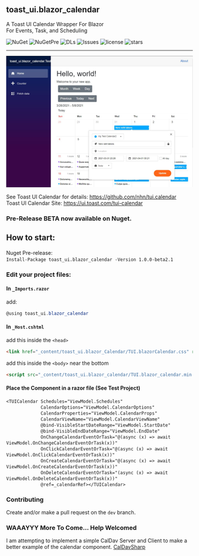 ## toast_ui.blazor_calendar
A Toast UI Calendar Wrapper For Blazor  
For Events, Task, and Scheduling  

![NuGet](https://img.shields.io/nuget/vpre/toast_ui.blazor_calendar?color=blue)
![NuGetPre](https://img.shields.io/nuget/v/toast_ui.blazor_calendar?label=Pre-Release&color=yellow)
![DLs](https://img.shields.io/nuget/dt/toast_ui.blazor_calendar?color=brightgreen&label=NuGet%20downloads)
![Issues](https://img.shields.io/github/issues/gismofx/toast_ui.blazor_calendar?color=red)
![license](https://img.shields.io/github/license/gismofx/toast_ui.blazor_calendar?color=brightgreen)
![stars](https://img.shields.io/github/stars/gismofx/toast_ui.blazor_calendar?style=social)

---
![Sample](Sample.JPG)

See Toast UI Calendar for details:
https://github.com/nhn/tui.calendar  
Toast UI Calendar Site:
https://ui.toast.com/tui-calendar


### Pre-Release BETA now available on Nuget.

## How to start:

####
Nuget Pre-release:  
`Install-Package toast_ui.blazor_calendar -Version 1.0.0-beta2.1`

### Edit your project files:
#### In `_Imports.razor` 
add: 
```c#
@using toast_ui.blazor_calendar
```

#### In `_Host.cshtml` 
add this inside the `<head>` 
```html
<link href="_content/toast_ui.blazor_Calendar/TUI.blazorCalendar.css" rel="stylesheet">
```

add this inside the `<body>` near the bottom 
```html
<script src="_content/toast_ui.blazor_calendar/TUI.blazor_calendar.min.js"></script> 
```

#### Place the Component in a razor file (See Test Project)
```razor
<TUICalendar Schedules="ViewModel.Schedules" 
             CalendarOptions="ViewModel.CalendarOptions" 
             CalendarProperties="ViewModel.CalendarProps"
             CalendarViewName="ViewModel.CalendarViewName"
             @bind-VisibleStartDateRange="ViewModel.StartDate"
             @bind-VisibleEndDateRange="ViewModel.EndDate"
             OnChangeCalendarEventOrTask="@(async (x) => await ViewModel.OnChangeCalendarEventOrTask(x))"
             OnClickCalendarEventOrTask="@(async (x) => await ViewModel.OnClickCalendarEventOrTask(x))"
             OnCreateCalendarEventOrTask="@(async (x) => await ViewModel.OnCreateCalendarEventOrTask(x))"
             OnDeleteCalendarEventOrTask="(async (x) => await ViewModel.OnDeleteCalendarEventOrTask(x))"
             @ref=_calendarRef></TUICalendar>
```

### Contributing
Create and/or make a pull request on the `dev` branch.


### WAAAYYY More To Come... Help Welcomed

I am attempting to implement a simple CalDav Server and Client to make a better example of the calendar component.
[CalDavSharp](https://github.com/gismofx/CalDavSharp)
